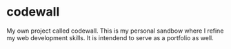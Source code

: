 # codewall
My own project called codewall. This is my personal sandbow where I refine my web development skills. It is intendend to serve as a portfolio as well.
